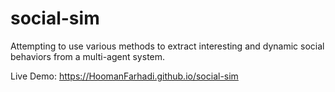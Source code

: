 # social-sim
Attempting to use various methods to extract interesting and dynamic social behaviors from a multi-agent system.

Live Demo: https://HoomanFarhadi.github.io/social-sim
